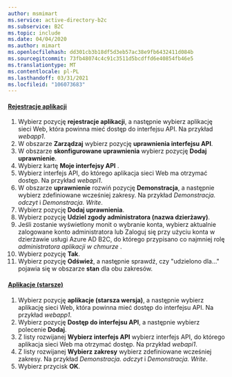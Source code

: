 ```yaml
---
author: msmimart
ms.service: active-directory-b2c
ms.subservice: B2C
ms.topic: include
ms.date: 04/04/2020
ms.author: mimart
ms.openlocfilehash: dd301cb3b18df5d3eb57ac38e9fb6432411d084b
ms.sourcegitcommit: 73fb48074c4c91c3511d5bcdffd6e40854fb46e5
ms.translationtype: MT
ms.contentlocale: pl-PL
ms.lasthandoff: 03/31/2021
ms.locfileid: "106073683"
---
```

#### <a name="app-registrations"></a>[Rejestracje aplikacji](#tab/app-reg-ga/) 

1. Wybierz pozycję **rejestracje aplikacji**, a następnie wybierz aplikację sieci Web, która powinna mieć dostęp do interfejsu API. Na przykład *webapp1*.
1. W obszarze **Zarządzaj** wybierz pozycję **uprawnienia interfejsu API**.
1. W obszarze **skonfigurowane uprawnienia** wybierz pozycję **Dodaj uprawnienie**.
1. Wybierz kartę **Moje interfejsy API** .
1. Wybierz interfejs API, do którego aplikacja sieci Web ma otrzymać dostęp. Na przykład *webapi1*.
1. W obszarze **uprawnienie** rozwiń pozycję **Demonstracja**, a następnie wybierz zdefiniowane wcześniej zakresy. Na przykład *Demonstracja. odczyt* i *Demonstracja. Write*.
1. Wybierz pozycję **Dodaj uprawnienia**.
1. Wybierz pozycję **Udziel zgody administratora (nazwa dzierżawy)**.
1. Jeśli zostanie wyświetlony monit o wybranie konta, wybierz aktualnie zalogowane konto administratora lub Zaloguj się przy użyciu konta w dzierżawie usługi Azure AD B2C, do którego przypisano co najmniej rolę *administratora aplikacji w chmurze* .
1. Wybierz pozycję **Tak**.
1. Wybierz pozycję **Odśwież**, a następnie sprawdź, czy "udzielono dla..." pojawia się w obszarze **stan** dla obu zakresów.

#### <a name="applications-legacy"></a>[Aplikacje (starsze)](#tab/applications-legacy/)

1. Wybierz pozycję **aplikacje (starsza wersja)**, a następnie wybierz aplikację sieci Web, która powinna mieć dostęp do interfejsu API. Na przykład *webapp1*.
1. Wybierz pozycję **Dostęp do interfejsu API**, a następnie wybierz polecenie **Dodaj**.
1. Z listy rozwijanej **Wybierz interfejs API** wybierz interfejs API, do którego aplikacja sieci Web ma otrzymać dostęp. Na przykład *webapi1*.
1. Z listy rozwijanej **Wybierz zakresy** wybierz zdefiniowane wcześniej zakresy. Na przykład *Demonstracja. odczyt* i *Demonstracja. Write*.
1. Wybierz przycisk **OK**.
